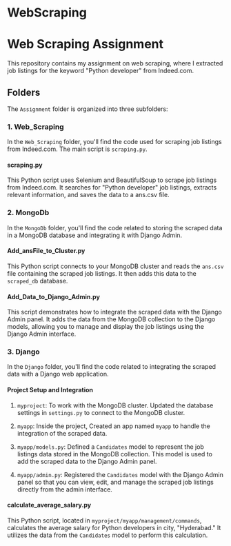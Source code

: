 # WebScraping
# Web Scraping Assignment

This repository contains my assignment on web scraping, where I extracted job listings for the keyword "Python developer" from Indeed.com.

## Folders

The `Assignment` folder is organized into three subfolders:

### 1. Web_Scraping

In the `Web_Scraping` folder, you'll find the code used for scraping job listings from Indeed.com. The main script is `scraping.py`.

#### scraping.py

This Python script uses Selenium and BeautifulSoup to scrape job listings from Indeed.com. It searches for "Python developer" job listings, extracts relevant information, and saves the data to a ans.csv file.

### 2. MongoDb

In the `MongoDb` folder, you'll find the code related to storing the scraped data in a MongoDB database and integrating it with Django Admin.

#### Add_ansFile_to_Cluster.py

This Python script connects to your MongoDB cluster and reads the `ans.csv` file containing the scraped job listings. It then adds this data to the `scraped_db` database.

#### Add_Data_to_Django_Admin.py

This script demonstrates how to integrate the scraped data with the Django Admin panel. It adds the data from the MongoDB collection to the Django models, allowing you to manage and display the job listings using the Django Admin interface.

### 3. Django

In the `Django` folder, you'll find the code related to integrating the scraped data with a Django web application.

#### Project Setup and Integration

1. `myproject`: To work with the MongoDB cluster. Updated the database settings in `settings.py` to connect to the MongoDB cluster.

2. `myapp`: Inside the project, Created an app named `myapp` to handle the integration of the scraped data.

3. `myapp/models.py`: Defined a `Candidates` model to represent the job listings data stored in the MongoDB collection. This model is used to add the scraped data to the Django Admin panel.

4. `myapp/admin.py`: Registered the `Candidates` model with the Django Admin panel so that you can view, edit, and manage the scraped job listings directly from the admin interface.

#### calculate_average_salary.py

This Python script, located in `myproject/myapp/management/commands`, calculates the average salary for Python developers in city, "Hyderabad." It utilizes the data from the `Candidates` model to perform this calculation.


